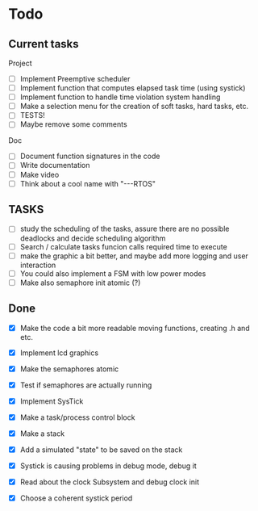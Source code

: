 # Todo

## Current tasks

Project
- [ ] Implement Preemptive scheduler 
- [ ] Implement function that computes elapsed task time (using systick)
- [ ] Implement function to handle time violation system handling
- [ ] Make a selection menu for the creation of soft tasks, hard tasks, etc.
- [ ] TESTS!
- [ ] Maybe remove some comments

Doc
- [ ] Document function signatures in the code
- [ ] Write documentation
- [ ] Make video
- [ ] Think about a cool name with "---RTOS" 

## TASKS
- [ ] study the scheduling of the tasks, assure there are no possible deadlocks and decide scheduling algorithm
- [ ] Search / calculate tasks funcion calls required time to execute 
- [ ] make the graphic a bit better, and maybe add more logging and user interaction
- [ ] You could also implement a FSM with low power modes
- [ ] Make also semaphore init atomic (?)

## Done
- [x] Make the code a bit more readable moving functions, creating .h and etc.
- [x] Implement lcd graphics
- [x] Make the semaphores atomic
- [x] Test if semaphores are actually running
- [x] Implement SysTick
- [x] Make a task/process control block
- [x] Make a stack
- [x] Add a simulated "state" to be saved on the stack
- [x] Systick is causing problems in debug mode, debug it
- [x] Read about the clock Subsystem and debug clock init
- [x] Choose a coherent systick period










